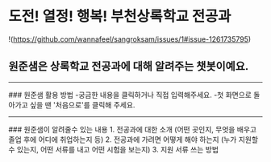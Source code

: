 # 도전! 열정! 행복! 부천상록학교 전공과
!(https://github.com/wannafeel/sangroksam/issues/1#issue-1261735795)
## 원준샘은 상록학교 전공과에 대해 알려주는 챗봇이예요.
<hr />
### 원준샘 활용 방법
-궁금한 내용을 클릭하거나 직접 입력해주세요.  
-첫 화면으로 돌아가고 싶을 땐 '처음으로'를 클릭해 주세요.
<hr />
### 원준샘이 알려줄수 있는 내용
1. 전공과에 대한 소개 (어떤 곳인지, 무엇을 배우고 졸업 후에 어디에 취업하는지 등)
2. 전공과에 가려면 어떻게 해야 하는지 (누가 지원할 수 있는지, 어떤 서류를 내고 어떤 시험을 보는지)
3. 지원 서류 쓰는 방법
